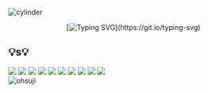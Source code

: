 ![cylinder](https://capsule-render.vercel.app/api?type=cylinder&color=0:937DC2,50:C689C6,100:FFE6F7&text=Hello!&fontAlignY=50&fontSize=35&height=100&animation=blinking)

<div align=center>
  
  [![Typing SVG](https://readme-typing-svg.demolab.com?font=Fira+Code&pause=1000&color=B61CAB&width=435&lines=I'm+Eunhee.+Good+to+see+you!)](https://git.io/typing-svg)

</div>

  

## 💡s💡
<div>
  <img src="https://img.shields.io/badge/html5-E34F26?style=for-the-badge&logo=html5&logoColor=white">
  <img src="https://img.shields.io/badge/JavaScript-F7DF1E?style=for-the-badge&logo=JavaScript&logoColor=white">
  <img src="https://img.shields.io/badge/github-181717?style=for-the-badge&logo=github&logoColor=white">
  <img src="https://img.shields.io/badge/java-007396?style=for-the-badge&logo=java&logoColor=white"> 
  <img src="https://img.shields.io/badge/css-1572B6?style=for-the-badge&logo=css3&logoColor=white"> 
  <img src="https://img.shields.io/badge/jquery-0769AD?style=for-the-badge&logo=jquery&logoColor=white">
  <img src="https://img.shields.io/badge/oracle-F80000?style=for-the-badge&logo=oracle&logoColor=white"> 
  <img src="https://img.shields.io/badge/react-61DAFB?style=for-the-badge&logo=react&logoColor=black"> 
  <img src="https://img.shields.io/badge/vue.js-4FC08D?style=for-the-badge&logo=vue.js&logoColor=white"> 
  <img src="https://img.shields.io/badge/bootstrap-7952B3?style=for-the-badge&logo=bootstrap&logoColor=white">
</div>


<div>
  <img align="left" src="https://github-readme-stats.vercel.app/api/top-langs?username=eunhee47&theme=buefy&show_icons=true&locale=en&layout=compact" alt="ohsuji" />
</div>


<!--
**EUNHEE47/EUNHEE47** is a ✨ _special_ ✨ repository because its `README.md` (this file) appears on your GitHub profile.

Here are some ideas to get you started:

- 🔭 I’m currently working on ...
- 🌱 I’m currently learning ...
- 👯 I’m looking to collaborate on ...
- 🤔 I’m looking for help with ...
- 💬 Ask me about ...
- 📫 How to reach me: ...
- 😄 Pronouns: ...
- ⚡ Fun fact: ...
-->
